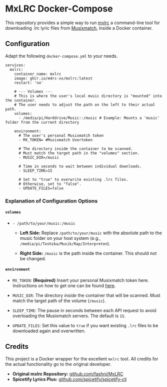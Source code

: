 # MxLRC Docker-Compose

This repository provides a simple way to run [mxlrc](https://github.com/fashni/MxLRC) a command-line tool for downloading .lrc lyric files from [Musixmatch](https://www.musixmatch.com/), inside a Docker container.  

## Configuration

Adapt the following `docker-compose.yml` to your needs.

```
services:
  mxlrc:
    container_name: mxlrc
    image: ghcr.io/m4rc-xx/mxlrc:latest
    restart: 'no'

    # --- Volumes ---
    # This is where the user's local music directory is "mounted" into the container.
    # The user needs to adjust the path on the left to their actual path.
    volumes:
      - /media/pi/Harddrive/Music::/music # Example: Mounts a 'music' folder from the current directory

    environment:
      # The user's personal Musixmatch token
      - MX_TOKEN= #Musixmatch Usertoken

      # The directory inside the container to be scanned.
      # Must match the target path in the "volumes" section.
      - MUSIC_DIR=/music

      # Time in seconds to wait between individual downloads.
      - SLEEP_TIME=15

      # Set to "true" to overwrite existing .lrc files.
      # Otherwise, set to "false".
      - UPDATE_FILES=false
```

### Explanation of Configuration Options

#### `volumes`

-   `- /path/to/your/music:/music`
    
    -   **Left Side:** Replace `/path/to/your/music` with the absolute path to the music folder on your host system (e.g., `/media/pi/Toshiba/Musik/Rap/Interpreten`).
        
    -   **Right Side:**  `/music` is the path inside the container. This should not be changed.
        

#### `environment`

-   `MX_TOKEN`: **(Required)** Insert your personal Musixmatch token here. Instructions on how to get one can be found [here](https://spicetify.app/docs/faq#sometimes-popup-lyrics-andor-lyrics-plus-seem-to-not-work "null").
    
-   `MUSIC_DIR`: The directory _inside_ the container that will be scanned. Must match the target path of the volume (`/music`).
    
-   `SLEEP_TIME`: The pause in seconds between each API request to avoid overloading the Musixmatch servers. The default is `15`.
    
-   `UPDATE_FILES`: Set this value to `true` if you want existing `.lrc` files to be downloaded again and overwritten.   

## Credits

This project is a Docker wrapper for the excellent `mxlrc` tool. All credits for the actual functionality go to the original developer.

-   **Original mxlrc Repository:**  [github.com/fashni/MxLRC](https://github.com/fashni/MxLRC "null")
-   **Spicetify Lyrics Plus:** [github.com/spicetify/spicetify-cli](https://github.com/spicetify/spicetify-cli/tree/master/CustomApps/lyrics-plus "null")

